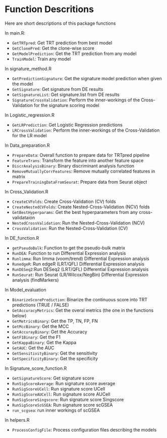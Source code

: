 # Function Descritions

Here are short descriptions of this package functions

In main.R: 
- `GetTRTpred`: Get TRT prediction from best model
- `GetClonePred`: Get the clone-wise score
- `GetModelPrediction`:  Get the TRT prediction from any model
- `TrainModel`: Train any model

In signature_method.R
- `GetPredictionSignature`: Get the signature model prediction when given the model
- `GetSignature`: Get signature from DE results
- `GetSignatureList`: Get signature.list from DE results
- `SignatureCrossValidation`: Perform the inner-workings of the Cross-Validation for the signature scoring model

In Logistic_regression.R
- `GetLRPrediction`: Get Logistic Regression predictions
- `LRCrossValidation`: Perform the inner-workings of the Cross-Validation for the LR model

In Data_preparation.R
- `PrepareData`: Overall function to prepare data for TRTpred pipeline
- `FeatureTrans`: Transform the feature into another feature space
- `DiscrAnalysisBinary`: Binary discriminant analysis function
- `RemoveMutuallyCorrFeatures`: Remove mutually correlated features in matrix
- `PrepareTrainingDataFromSeurat`: Prepare data from Seurat object

In Cross_Validation.R
- `CreateCVFolds`: Create Cross-Validation (CV) folds
- `CreateNestedCVFolds`:  Create Nested-Cross-Validation (NCV) folds
- `GetBestHyperparams`: Get the best hyperparameters from any cross-validataion 
- `NestedCrossValidation`: Run the Nested-Cross-Validation (NCV)
- `CrossValidation`:  Run the Nested-Cross-Validation (CV)

In DE_function.R
- `getPseudoBulk`: Function to get the pseudo-bulk matrix
- `RunDEA`: Function to run Differential Expression analysis
- `Runlimma`: Run limma (voom/trend) Differential Expression analysis
- `RunedgeR`: Run edgeR (LRT/QFL) Differential Expression analysis
- `RunDESeq2`:Run DESeq2 (LRT/QFL) Differential Expression analysis
- `RunSeurat`:  Run Seurat (LR/Wilcox/NegBin) Differential Expression analysis (findMarkers)

In Model_evaluation
- `BinarizeScorePrediction`: Binarize the continuous score into TRT predictions (TRUE / FALSE)
- `GetAccuracyMetrics`: Get the overal metrics (the one in the functions below)
- `GetMetricsBinary`: Get the TP, TN, FP, FN
- `GetMccBinary`: Get the MCC
- `GetAccurayBinary`: Get the Accuracy
- `GetF1Binary`: Get the F1
- `GetKappaBinary`: Get the Kappa
- `GetAUC`: Get the AUC
- `GetSensitivityBinary`: Get the sensitivity 
- `GetSpecificityBinary`: Get the specificity

In Signature_score_function.R
- `GetSignatureScore`: Get signature score
- `RunSigScoreAverage`: Run signature score average
- `RunSigScoreUCell`: Run signature score UCell
- `RunSigScoreAUCell`: Run signature score AUCell
- `RunSigScoreSingscore`: Run signature score Singscore
- `RunSigScoreScGSEA`: Run signature score scGSEA
- `run_scgsea`: run inner workings of scGSEA

In helpers.R
- `ProcessConfigFile`: Process configuration files describing the models

